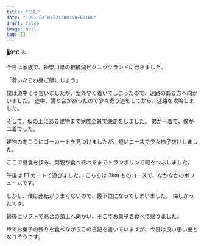 ```yaml
---
title: "日記"
date: "1991-03-03T21:00:00+09:00"
draft: false
image: null
tag: []
---
```


__🌡9℃ ☀__

今日は家族で、神奈川県の相模湖ピクニックランドに行きました。

「着いたらお昼ご飯にしよう」

僕は道中そう言いましたが、案外早く着いてしまったので、迷路のある方へ向かいました。
途中、滑り台があったので少々寄り道をしてから、迷路を攻略しました。

そして、坂の上にある建物まで家族全員で競走をしました。
弟が一着で、僕が二着でした。

建物の向こうにゴーカートを見つけましたが、短いコースで少々拍子抜けしました。

ここで昼食を挟み、両親が食べ終わるまでトランポリンで暇をつぶしました。

午後は F1 カートで遊びました。
こちらは 3km ものコースで、なかなかのボリュームです。

しかし、僕は運転がうまくないので、最下位になってしまいました。
悔しかったです。

最後にリフトで高台の頂上へ向かい、そこでお菓子を食べて帰りました。

車でお菓子の残りを食べながらこの日記を書いていますが、今日は良い思い出となりそうです。
